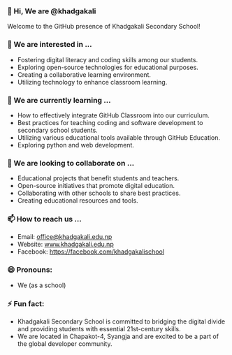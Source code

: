 ### 👋 Hi, We are @khadgakali

Welcome to the GitHub presence of Khadgakali Secondary School!

### 👀 We are interested in ...

* Fostering digital literacy and coding skills among our students.
* Exploring open-source technologies for educational purposes.
* Creating a collaborative learning environment.
* Utilizing technology to enhance classroom learning.

### 🌱 We are currently learning ...

* How to effectively integrate GitHub Classroom into our curriculum.
* Best practices for teaching coding and software development to secondary school students.
* Utilizing various educational tools available through GitHub Education.
* Exploring python and web development.

### 💞️ We are looking to collaborate on ...

* Educational projects that benefit students and teachers.
* Open-source initiatives that promote digital education.
* Collaborating with other schools to share best practices.
* Creating educational resources and tools.

### 📫 How to reach us ...

* Email: office@khadgakali.edu.np
* Website: www.khadgakali.edu.np
* Facebook: https://facebook.com/khadgakalischool

### 😄 Pronouns:

* We (as a school)

### ⚡ Fun fact:

* Khadgakali Secondary School is committed to bridging the digital divide and providing students with essential 21st-century skills.
* We are located in Chapakot-4, Syangja and are excited to be a part of the global developer community.
